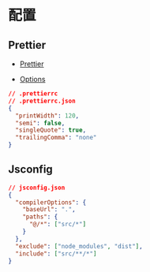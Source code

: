 # 配置

## Prettier

- [Prettier](https://prettier.io/)

- [Options](https://prettier.io/docs/en/options.html)

```json
// .prettierrc
// .prettierrc.json
{
  "printWidth": 120,
  "semi": false,
  "singleQuote": true,
  "trailingComma": "none"
}
```

## Jsconfig

```json
// jsconfig.json
{
  "compilerOptions": {
    "baseUrl": ".",
    "paths": {
      "@/*": ["src/*"]
    }
  },
  "exclude": ["node_modules", "dist"],
  "include": ["src/**/*"]
}
```
